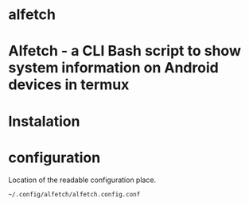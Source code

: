 # alfetch

# Alfetch - a CLI Bash script to show system information on Android devices in termux

# Instalation



# configuration

Location of the readable configuration place.

```sh
~/.config/alfetch/alfetch.config.conf
```